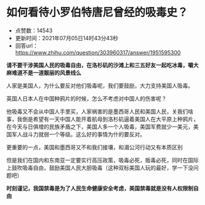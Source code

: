 # 如何看待小罗伯特唐尼曾经的吸毒史？
- 点赞数：14543
- 更新时间：2021年07月05日14时43分43秒
- 回答url：https://www.zhihu.com/question/303960317/answer/1951595300
<body>
 <p data-pid="ycOXAToO"><b>请不要干涉美国人民的吸毒自由，在洛杉矶的沙滩上和三五好友一起吃冰毒，嚼大麻难道不是一道靓丽的风景线么</b></p>
 <p data-pid="dc1jV3Zw">人家是美国人，为什么要反对他们吸毒呢，我们要鼓励，大力支持美国人吸毒。</p>
 <p data-pid="MvPJJkj5">英国人日本人在中国种鸦片的时候，怎么不考虑对中国人的伤害呢？</p>
 <p data-pid="y04KjLPP">他吸毒又不会从中国人手里买，人家祸害的是墨西哥人民和美国人民，关我们啥事，我倒是希望有一天中国人能开着航母到洛杉矶逼着美国人在大平原上种鸦片，在今天与日俱增的民族矛盾之下，美国人多一个人吸毒，美国军费就少一美元，美国军人战斗力就弱一个等级。这么好的事情为什的要反对。</p>
 <p data-pid="lgEW0etU">更重要的一点，美国和墨西哥又不和我们接壤，和湄公河行动又有本质区别</p>
 <p data-pid="9AUhggb2">但是我们在国内和东南亚一定要实行高压政策，吸毒必死，贩毒必死，同时在国际上鼓吹吸毒自由，鼓励美国人民大胆吸毒（这种双标美国人玩的最好，学一下没问题吧）</p>
 <p data-pid="ydcOp3kX"><b>时刻谨记，我国禁毒是为了人民生命健康安全考虑，美国禁毒就是没有人权限制自由</b></p>
</body>